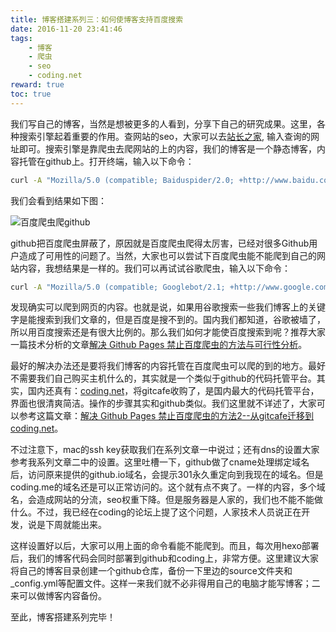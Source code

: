 ```yaml
---
title: 博客搭建系列三：如何使博客支持百度搜索
date: 2016-11-20 23:41:46
tags:
    - 博客
    - 爬虫
    - seo
    - coding.net
reward: true
toc: true
---
```


我们写自己的博客，当然是想被更多的人看到，分享下自己的研究成果。这里，各种搜索引擎起着重要的作用。查网站的seo，大家可以去[站长之家](http://seo.chinaz.com/), 输入查询的网址即可。搜索引擎是靠爬虫去爬网站的上的内容，我们的博客是一个静态博客，内容托管在github上。打开终端，输入以下命令：
``` bash
curl -A "Mozilla/5.0 (compatible; Baiduspider/2.0; +http://www.baidu.com/search/spider.html)" https://github.com
```
我们会看到结果如下图：

![百度爬虫爬github](/assets/img/curl_baidu.png "百度爬虫爬github")
<!-- more -->
github把百度爬虫屏蔽了，原因就是百度爬虫爬得太厉害，已经对很多Github用户造成了可用性的问题了。当然，大家也可以尝试下百度爬虫能不能爬到自己的网站内容，我想结果是一样的。我们可以再试试谷歌爬虫，输入以下命令：
``` bash
curl -A "Mozilla/5.0 (compatible; Googlebot/2.1; +http://www.google.com/bot.html)" https://github.com
```
发现确实可以爬到网页的内容。也就是说，如果用谷歌搜索一些我们博客上的关键字是能搜索到我们文章的，但是百度是搜不到的。国内我们都知道，谷歌被墙了，所以用百度搜索还是有很大比例的。那么我们如何才能使百度搜索到呢？推荐大家一篇技术分析的文章[解决 Github Pages 禁止百度爬虫的方法与可行性分析](http://jerryzou.com/posts/feasibility-of-allowing-baiduSpider-for-Github-Pages/)。

最好的解决办法还是要将我们博客的内容托管在百度爬虫可以爬的到的地方。最好不需要我们自己购买主机什么的，其实就是一个类似于github的代码托管平台。其实，国内还真有：[coding.net](https://coding.net/)，将gitcafe收购了，是国内最大的代码托管平台，界面也很清爽简洁。操作的步骤其实和github类似。我们这里就不详述了，大家可以参考这篇文章：[解决 Github Pages 禁止百度爬虫的方法2--从gitcafe迁移到coding.net](http://bblove.me/2016/03/06/migrate-pages-from-gitcafe-to-coding/)。

不过注意下，mac的ssh key获取我们在系列文章一中说过；还有dns的设置大家参考我系列文章二中的设置。这里吐槽一下，github做了cname处理绑定域名后，访问原来提供的github.io域名，会提示301永久重定向到我现在的域名。但是coding.me的域名还是可以正常访问的。这个就有点不爽了。一样的内容，多个域名，会造成网站的分流，seo权重下降。但是服务器是人家的，我们也不能不能做什么。不过，我已经在coding的论坛上提了这个问题，人家技术人员说正在开发，说是下周就能出来。

这样设置好以后，大家可以用上面的命令看能不能爬到。而且，每次用hexo部署后，我们的博客代码会同时部署到github和coding上，非常方便。这里建议大家将自己的博客目录创建一个github仓库，备份一下里边的source文件夹和_config.yml等配置文件。这样一来我们就不必非得用自己的电脑才能写博客；二来可以做博客内容备份。

至此，博客搭建系列完毕！








